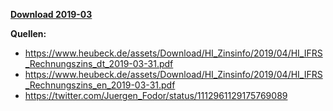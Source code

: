 [**Download 2019-03**](https://downgit.github.io/#/home?url=https://github.com/GeorgGoldbach/Zinsarchiv/tree/master/2019-03)

**Quellen:**
* https://www.heubeck.de/assets/Download/HI_Zinsinfo/2019/04/HI_IFRS_Rechnungszins_dt_2019-03-31.pdf
* https://www.heubeck.de/assets/Download/HI_Zinsinfo/2019/04/HI_IFRS_Rechnungszins_en_2019-03-31.pdf
* https://twitter.com/Juergen_Fodor/status/1112961129175769089
